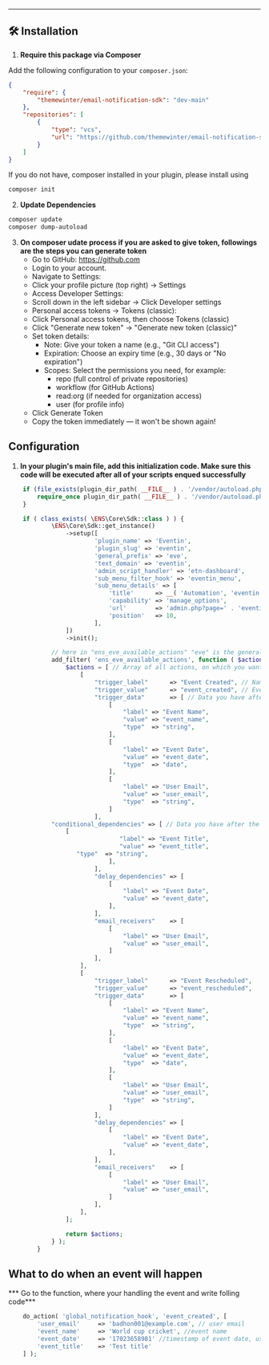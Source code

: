 ---

## 🛠 Installation

1. **Require this package via Composer**

Add the following configuration to your `composer.json`:

```json
{
    "require": {
        "themewinter/email-notification-sdk": "dev-main"
    },
    "repositories": [
        {
            "type": "vcs",
            "url": "https://github.com/themewinter/email-notification-sdk"
        }
    ]
}
```
If you do not have, composer installed in your plugin, please install using 

```bash
composer init
```

2. **Update Dependencies**

```bash
composer update
composer dump-autoload
```

3. **On composer udate process if you are asked to give token, followings are the steps you can generate token**
    - Go to GitHub: https://github.com
    - Login to your account.
    - Navigate to Settings:
    - Click your profile picture (top right) → Settings
    - Access Developer Settings:
    - Scroll down in the left sidebar → Click Developer settings
    - Personal access tokens → Tokens (classic):
    - Click Personal access tokens, then choose Tokens (classic)
    - Click "Generate new token" → "Generate new token (classic)"
    - Set token details:
        - Note: Give your token a name (e.g., "Git CLI access")
        - Expiration: Choose an expiry time (e.g., 30 days or "No expiration")
        - Scopes: Select the permissions you need, for example:
            - repo (full control of private repositories)
            - workflow (for GitHub Actions)
            - read:org (if needed for organization access)
            - user (for profile info)
    - Click Generate Token
    - Copy the token immediately — it won't be shown again!

## Configuration

1. **In your plugin's main file, add this initialization code. Make sure this code will be executed after all of your scripts enqued successfully**

```php
    if (file_exists(plugin_dir_path( __FILE__ ) . '/vendor/autoload.php')) {
        require_once plugin_dir_path( __FILE__ ) . '/vendor/autoload.php';
    }

    if ( class_exists( \ENS\Core\Sdk::class ) ) {
            \ENS\Core\Sdk::get_instance()
                ->setup([
						'plugin_name' => 'Eventin',
						'plugin_slug' => 'eventin',
						'general_prefix' => 'eve',
						'text_domain' => 'eventin',
						'admin_script_handler' => 'etn-dashboard',
						'sub_menu_filter_hook' => 'eventin_menu',
						'sub_menu_details' => [
							'title'      => __( 'Automation', 'eventin' ),
							'capability' => 'manage_options',
							'url'        => 'admin.php?page=' . 'eventin' . '#/automation',
							'position'   => 10,
						],
                ])
                ->init();

            // here in "ens_eve_available_actions" "eve" is the general_prefix you have sent in the package earlier
            add_filter( 'ens_eve_available_actions', function ( $actions ) {
                $actions = [ // Array of all actions, on which you want to send email
                    [
                        "trigger_label"      => "Event Created", // Name of the event
                        "trigger_value"      => "event_created", // Event slug
                        "trigger_data"       => [ // Data you have after the event happened
                            [
                                "label" => "Event Name",
                                "value" => "event_name",
                                "type"  => "string",
                            ],
                            [
                                "label" => "Event Date",
                                "value" => "event_date",
                                "type"  => "date",
                            ],
                            [
                                "label" => "User Email",
                                "value" => "user_email",
                                "type"  => "string",
                            ]
                        ],
			"conditional_dependencies" => [ // Data you have after the event happened
			    [
                               "label" => "Event Title",
                               "value" => "event_title",
			       "type"  => "string",
                            ],
                        ],
                        "delay_dependencies" => [
                            [
                                "label" => "Event Date",
                                "value" => "event_date",
                            ],
                        ],
                        "email_receivers"    => [
                            [
                                "label" => "User Email",
                                "value" => "user_email",
                            ]
                        ],
                    ],
                    [
                        "trigger_label"      => "Event Rescheduled",
                        "trigger_value"      => "event_rescheduled",
                        "trigger_data"       => [ 
                            [
                                "label" => "Event Name",
                                "value" => "event_name",
                                "type"  => "string",
                            ],
                            [
                                "label" => "Event Date",
                                "value" => "event_date",
                                "type"  => "date",
                            ],
                            [
                                "label" => "User Email",
                                "value" => "user_email",
                                "type"  => "string",
                            ]
                        ],
                        "delay_dependencies" => [
                            [
                                "label" => "Event Date",
                                "value" => "event_date",
                            ],
                        ],
                        "email_receivers"    => [
                            [
                                "label" => "User Email",
                                "value" => "user_email",
                            ]
                        ],
                    ],
                ];

                return $actions;
            } );
        }
```

## What to do when an event will happen

*** Go to the function, where your handling the event  and write folling code*** 

```php
    do_action( 'global_notification_hook', 'event_created', [
        'user_email'     => 'badhon001@example.com', // user email
        'event_name'     => 'World cup cricket', //event name
        'event_date'     => '17023658981' //timestamp of event date, use wp_timezone() function while converting into timestamp
        'event_title'    => 'Test title'
    ] );
```

 
